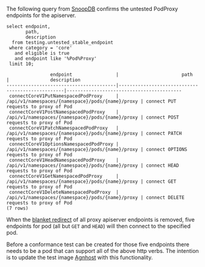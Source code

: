 The following query from [SnoopDB](https://github.com/cncf/apisnoop/tree/master/apps/snoopdb) confirms the untested PodProxy endpoints for the apiserver.

```sql-mode
select endpoint,
       path,
       description
  from testing.untested_stable_endpoint
 where category = 'core'
   and eligible is true
   and endpoint like '%Pod%Proxy'
 limit 10;
```

```example
                endpoint                |                       path                       |               description
----------------------------------------|--------------------------------------------------|------------------------------------------
 connectCoreV1PutNamespacedPodProxy     | /api/v1/namespaces/{namespace}/pods/{name}/proxy | connect PUT requests to proxy of Pod
 connectCoreV1PostNamespacedPodProxy    | /api/v1/namespaces/{namespace}/pods/{name}/proxy | connect POST requests to proxy of Pod
 connectCoreV1PatchNamespacedPodProxy   | /api/v1/namespaces/{namespace}/pods/{name}/proxy | connect PATCH requests to proxy of Pod
 connectCoreV1OptionsNamespacedPodProxy | /api/v1/namespaces/{namespace}/pods/{name}/proxy | connect OPTIONS requests to proxy of Pod
 connectCoreV1HeadNamespacedPodProxy    | /api/v1/namespaces/{namespace}/pods/{name}/proxy | connect HEAD requests to proxy of Pod
 connectCoreV1GetNamespacedPodProxy     | /api/v1/namespaces/{namespace}/pods/{name}/proxy | connect GET requests to proxy of Pod
 connectCoreV1DeleteNamespacedPodProxy  | /api/v1/namespaces/{namespace}/pods/{name}/proxy | connect DELETE requests to proxy of Pod
(7 rows)

```

When the [blanket redirect](https://github.com/kubernetes/kubernetes/blob/4b24dca228d61f4d13dcd57b46465b0df74571f6/staging/src/k8s.io/apimachinery/pkg/util/proxy/upgradeaware.go#L210) of all proxy apiserver endpoints is removed, five endpoints for pod (all but `GET` and `HEAD`) will then connect to the specified pod.

Before a conformance test can be created for those five endpoints there needs to be a pod that can support all of the above http verbs. The intention is to update the test image [Agnhost](https://github.com/kubernetes/kubernetes/tree/master/test/images/agnhost) with this functionality.
